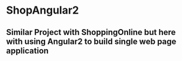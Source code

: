 # ShopAngular2
## Similar Project with ShoppingOnline but here with using Angular2 to build single web page application
